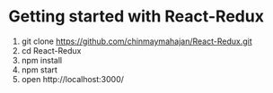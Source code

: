 # Getting started with React-Redux


1. git clone https://github.com/chinmaymahajan/React-Redux.git
2. cd React-Redux
3. npm install
4. npm start
5. open http://localhost:3000/
